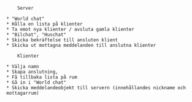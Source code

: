 
		Server

	* "World chat"
 	* Hålla en lista på klienter
	* Ta emot nya klienter / avsluta gamla klienter
	* "Bilchat", "Huschat"
	* Skicka bekräftelse till ansluten klient
	* Skicka ut mottagna meddelanden till anslutna klienter
		
		Klienter

	* Välja namn
	* Skapa anslutning,
	* Få tillbaka lista på rum 
    * Gå in i "World chat"	
    * Skicka meddelandeobjekt till servern (innehållandes nickname och mottagarrum)
    